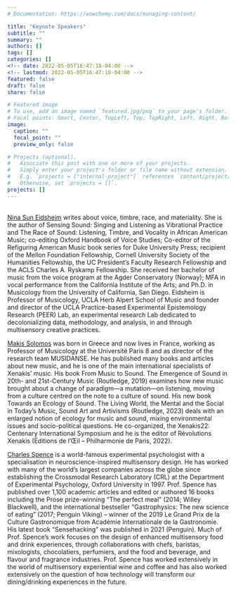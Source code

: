 ```yaml
---
# Documentation: https://wowchemy.com/docs/managing-content/

title: "Keynote Speakers"
subtitle: ""
summary: ""
authors: []
tags: []
categories: []
<!-- date: 2022-05-05T16:47:18-04:00 -->
<!-- lastmod: 2022-05-05T16:47:18-04:00 -->
featured: false
draft: false
share: false

# Featured image
# To use, add an image named `featured.jpg/png` to your page's folder.
# Focal points: Smart, Center, TopLeft, Top, TopRight, Left, Right, BottomLeft, Bottom, BottomRight.
image:
  caption: ""
  focal_point: ""
  preview_only: false

# Projects (optional).
#   Associate this post with one or more of your projects.
#   Simply enter your project's folder or file name without extension.
#   E.g. `projects = ["internal-project"]` references `content/project/deep-learning/index.md`.
#   Otherwise, set `projects = []`.
projects: []
---
```


</br>[Nina Sun Eidsheim](https://schoolofmusic.ucla.edu/people/nina-eidsheim/) writes about voice, timbre, race, and materiality. She is the author of Sensing Sound: Singing and Listening as Vibrational Practice and The Race of Sound: Listening, Timbre, and Vocality in African American Music; co-editing Oxford Handbook of Voice Studies; Co-editor of the Refiguring American Music book series for Duke University Press; recipient of the Mellon Foundation Fellowship, Cornell University Society of the Humanities Fellowship, the UC President’s Faculty Research Fellowship and the ACLS Charles A. Ryskamp Fellowship. She received her bachelor of music from the voice program at the Agder Conservatory (Norway); MFA in vocal performance from the California Institute of the Arts; and Ph.D. in Musicology from the University of California, San Diego. Eidsheim is Professor of Musicology, UCLA Herb Alpert School of Music and founder and director of the UCLA Practice-based Experimental Epistemology Research (PEER) Lab, an experimental research Lab dedicated to decolonializing data, methodology, and analysis, in and through multisensory creative practices.

[Makis Solomos](https://musidanse.univ-paris8.fr/makis-solomos) was born in Greece and now lives in France, working as Professor of Musicology at the Université Paris 8 and as director of the research team MUSIDANSE. He has published many books and articles about new music, and he is one of the main international specialists of Xenakis’ music. His book From Music to Sound. The Emergence of Sound in 20th- and 21st-Century Music (Routledge, 2019) examines how new music brought about a change of paradigm—a mutation—on listening, moving from a culture centred on the note to a culture of sound. His new book Towards an Ecology of Sound. The Living World, the Mental and the Social in Today’s Music, Sound Art and Artivisms (Routledge, 2023) deals with an enlarged notion of ecology for music and sound, mixing environmental issues and socio-political questions. He co-organized, the Xenakis22: Centenary International Symposium and he is the editor of Révolutions Xenakis (Éditions de l’Œil – Philharmonie de Paris, 2022).

[Charles Spence](https://www.psy.ox.ac.uk/people/charles-spence) is a world-famous experimental psychologist with a specialisation in neuroscience-inspired multisensory design. He has worked with many of the world’s largest companies across the globe since establishing the Crossmodal Research Laboratory (CRL) at the Department of Experimental Psychology, Oxford University in 1997. Prof. Spence has published over 1,100 academic articles and edited or authored 16 books including the Prose prize-winning “The perfect meal” (2014; Willey Blackwell), and the international bestseller “Gastrophysics: The new science of eating” (2017; Penguin Viking) – winner of the 2019 Le Grand Prix de la Culture Gastronomique from Académie Internationale de la Gastronomie. His latest book “Sensehacking” was published in 2021 (Penguin). Much of Prof. Spence’s work focuses on the design of enhanced multisensory food and drink experiences, through collaborations with chefs, baristas, mixologists, chocolatiers, perfumiers, and the food and beverage, and flavour and fragrance industries. Prof. Spence has worked extensively in the world of multisensory experiential wine and coffee and has also worked extensively on the question of how technology will transform our dining/drinking experiences in the future.
